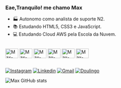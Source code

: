 ### Eae,Tranquilo! me chamo Max

- 🏭 Autonomo como analista de suporte N2.
- 📚 Estudando HTML5, CSS3 e JavaScript.
- 💻 Estudando Cloud AWS pela Escola da Nuvem.



<div style="display: inline-block"><br>
    <img aling="center" alt="Max-Html" height="30" width="40" src="https://cdn.jsdelivr.net/gh/devicons/devicon@latest/icons/html5/html5-original.svg"/>
    <img aling="center" alt="Max-css3" height="30" width="40" src="https://cdn.jsdelivr.net/gh/devicons/devicon@latest/icons/css3/css3-original.svg"/>
    <img aling="center" alt="Max-Js" height="30" width="40" src="https://cdn.jsdelivr.net/gh/devicons/devicon@latest/icons/javascript/javascript-original.svg"/>
    <img aling="center" alt="Max-Js" height="30" width="40" src="https://cdn.jsdelivr.net/gh/devicons/devicon@latest/icons/amazonwebservices/amazonwebservices-original-wordmark.svg"/>
    <img aling="center" alt="Max-Js" height="30" width="40" src="https://cdn.jsdelivr.net/gh/devicons/devicon@latest/icons/windows11/windows11-original.svg"/>
    <img aling="center" alt="Max-Js" height="30" width="40" src="https://cdn.jsdelivr.net/gh/devicons/devicon@latest/icons/linux/linux-original.svg"/><p>
</div>

[![Instagram](https://img.shields.io/badge/Instagram-E4405F?style=for-the-badge&logo=instagram&logoColor=white)](https://instagram.com/maxlabinformatica)
[![Linkedin](https://img.shields.io/badge/LinkedIn-0077B5?style=for-the-badge&logo=linkedin&logoColor=white)](https://www.linkedin.com/in/max-soares-38916119b/)
[![Gmail](https://img.shields.io/badge/Gmail-D14836?style=for-the-badge&logo=gmail&logoColor=white)](https://maxsoares001@gmail.com)
[![Doulingo](https://img.shields.io/badge/Duolingo-58CC02?style=for-the-badge&logo=Duolingo&logoColor=white)]([maxsoares2](https://www.duolingo.com/profile/maxsoares2))

![Max GitHub stats](https://github-readme-stats.vercel.app/api?username=maxsoares001&show_icons=true&theme=dark)
